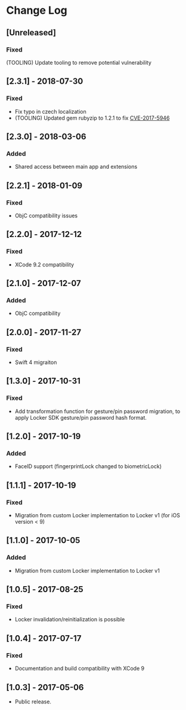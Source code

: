 # Change Log

## [Unreleased]

### Fixed
(TOOLING) Update tooling to remove potential vulnerability

## [2.3.1] - 2018-07-30

### Fixed
- Fix typo in czech localization
- (TOOLING) Updated gem rubyzip to 1.2.1 to fix [CVE-2017-5946](https://github.com/rubyzip/rubyzip/issues/315)


## [2.3.0] - 2018-03-06

### Added
- Shared access between main app and extensions

## [2.2.1] - 2018-01-09

### Fixed 
- ObjC compatibility issues

## [2.2.0] - 2017-12-12

### Fixed
- XCode 9.2 compatibility

## [2.1.0] - 2017-12-07

### Added
- ObjC compatibility

## [2.0.0] - 2017-11-27

### Fixed
- Swift 4 migraiton

## [1.3.0] - 2017-10-31

### Fixed
- Add transformation function for gesture/pin password migration, to apply Locker SDK gesture/pin password hash format.

## [1.2.0] - 2017-10-19

### Added
- FaceID support (fingerprintLock changed to biometricLock)

## [1.1.1] - 2017-10-19

### Fixed
- Migration from custom Locker implementation to Locker v1 (for iOS version < 9)

## [1.1.0] - 2017-10-05

### Added
- Migration from custom Locker implementation to Locker v1

## [1.0.5] - 2017-08-25

### Fixed
- Locker invalidation/reinitialization is possible

## [1.0.4] - 2017-07-17

### Fixed
- Documentation and build compatibility with XCode 9

## [1.0.3] - 2017-05-06

- Public release.
